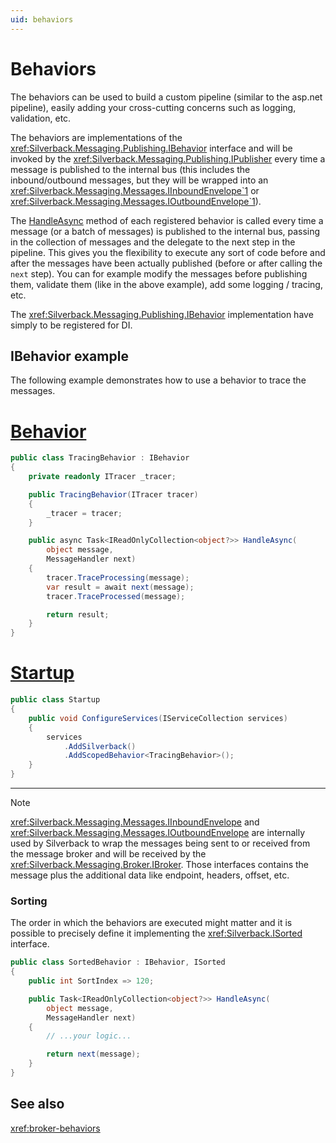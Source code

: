 ```yaml
---
uid: behaviors
---
```


# Behaviors

The behaviors can be used to build a custom pipeline (similar to the asp.net pipeline), easily adding your cross-cutting concerns such as logging, validation, etc.

The behaviors are implementations of the <xref:Silverback.Messaging.Publishing.IBehavior> interface and will be invoked by the <xref:Silverback.Messaging.Publishing.IPublisher> every time a message is published to the internal bus (this includes the inbound/outbound messages, but they will be wrapped into an <xref:Silverback.Messaging.Messages.IInboundEnvelope`1> or <xref:Silverback.Messaging.Messages.IOutboundEnvelope`1>).

The [HandleAsync](xref:Silverback.Messaging.Publishing.IBehavior#Silverback_Messaging_Publishing_IBehavior_HandleAsync_IReadOnlyCollection_System_Object__Silverback_Messaging_Publishing_MessagesHandler_) method of each registered behavior is called every time a message (or a batch of messages) is published to the internal bus, passing in the collection of messages and the delegate to the next step in the pipeline. This gives you the flexibility to execute any sort of code before and after the messages have been actually published (before or after calling the `next` step). You can for example modify the messages before publishing them, validate them (like in the above example), add some logging / tracing, etc.

The <xref:Silverback.Messaging.Publishing.IBehavior> implementation have simply to be registered for DI.

## IBehavior example

The following example demonstrates how to use a behavior to trace the messages.

# [Behavior](#tab/ibehavior)
```csharp
public class TracingBehavior : IBehavior
{
    private readonly ITracer _tracer;

    public TracingBehavior(ITracer tracer)
    {
        _tracer = tracer;
    }

    public async Task<IReadOnlyCollection<object?>> HandleAsync(
        object message, 
        MessageHandler next)
    {
        tracer.TraceProcessing(message);
        var result = await next(message);
        tracer.TraceProcessed(message);

        return result;
    }
}
```
# [Startup](#tab/ibehavior-startup)
```csharp
public class Startup
{
    public void ConfigureServices(IServiceCollection services)
    {
        services
            .AddSilverback()
            .AddScopedBehavior<TracingBehavior>();
    }
}
```
***

> [!Note]
> <xref:Silverback.Messaging.Messages.IInboundEnvelope> and <xref:Silverback.Messaging.Messages.IOutboundEnvelope> are internally used by Silverback to wrap the messages being sent to or received from the message broker and will be received by the <xref:Silverback.Messaging.Broker.IBroker>. Those interfaces contains the message plus the additional data like endpoint, headers, offset, etc.

### Sorting

The order in which the behaviors are executed might matter and it is possible to precisely define it implementing the <xref:Silverback.ISorted> interface.

```csharp
public class SortedBehavior : IBehavior, ISorted
{
    public int SortIndex => 120;

    public Task<IReadOnlyCollection<object?>> HandleAsync(
        object message, 
        MessageHandler next)
    {
        // ...your logic...

        return next(message);
    }
}
```

## See also

<xref:broker-behaviors>
